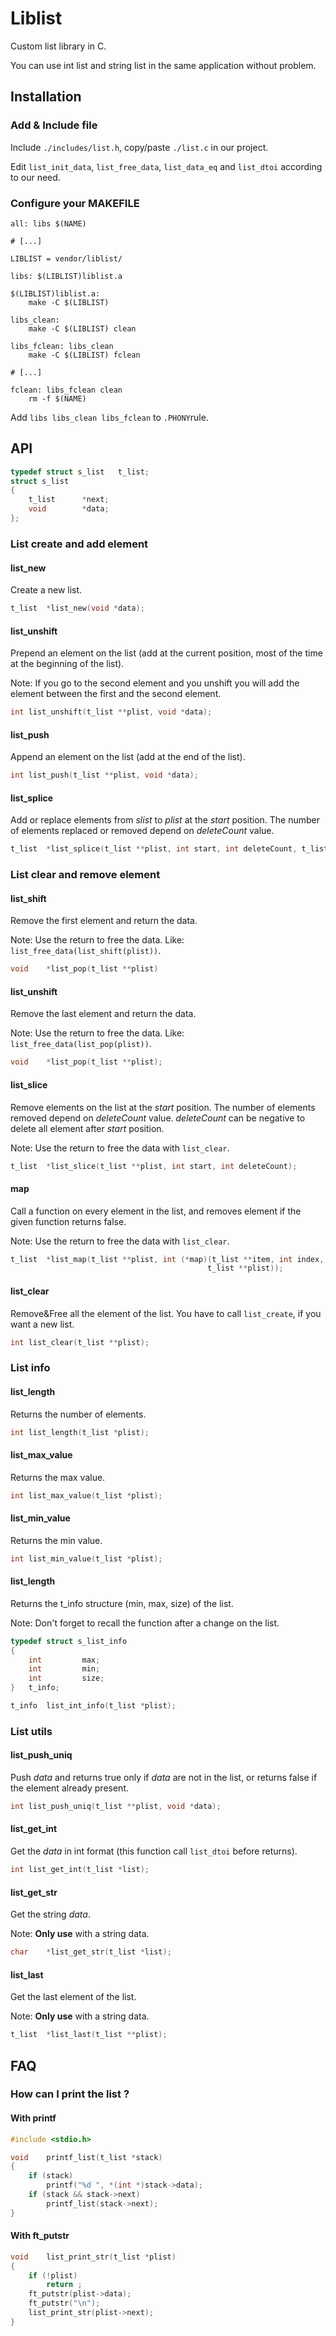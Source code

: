# Liblist

Custom list library in C.

You can use int list and string list in the same application without problem.

## Installation

### Add & Include file

Include `./includes/list.h`, copy/paste `./list.c` in our project.

Edit `list_init_data`, `list_free_data`, `list_data_eq` and `list_dtoi` according to our need.

### Configure your MAKEFILE

```make
all: libs $(NAME)

# [...]

LIBLIST = vendor/liblist/

libs: $(LIBLIST)liblist.a

$(LIBLIST)liblist.a:
	make -C $(LIBLIST)

libs_clean:
	make -C $(LIBLIST) clean

libs_fclean: libs_clean
	make -C $(LIBLIST) fclean

# [...]

fclean: libs_fclean clean
	rm -f $(NAME)
```

Add `libs libs_clean libs_fclean` to `.PHONY`rule.

## API

```c
typedef struct s_list	t_list;
struct s_list
{
	t_list		*next;
	void		*data;
};
```

### List create and add element

#### list_new

Create a new list.

```c
t_list	*list_new(void *data);
```

#### list_unshift

Prepend an element on the list (add at the current position, most of the time at the beginning of the list).

Note: If you go to the second element and you unshift you will add the element between the first and the second element.

```c
int	list_unshift(t_list **plist, void *data);
```

#### list_push

Append an element on the list (add at the end of the list).


```c
int	list_push(t_list **plist, void *data);
```

#### list_splice

Add or replace elements from *slist* to *plist* at the *start* position. The number of elements replaced or removed depend on *deleteCount* value.


```c
t_list	*list_splice(t_list **plist, int start, int deleteCount, t_list **slist);
```

### List clear and remove element

#### list_shift

Remove the first element and return the data.

Note: Use the return to free the data. Like: `list_free_data(list_shift(plist))`.

```c
void	*list_pop(t_list **plist)
```

#### list_unshift

Remove the last element and return the data.

Note: Use the return to free the data. Like: `list_free_data(list_pop(plist))`.

```c
void	*list_pop(t_list **plist);
```

#### list_slice

Remove elements on the list at the *start* position. The number of elements removed depend on *deleteCount* value. *deleteCount* can be negative to delete all element after *start* position.

Note: Use the return to free the data with `list_clear`.

```c
t_list	*list_slice(t_list **plist, int start, int deleteCount);
```

#### map

Call a function on every element in the list, and removes element if the given function returns false.

Note: Use the return to free the data with `list_clear`.

```c
t_list	*list_map(t_list **plist, int (*map)(t_list **item, int index,
											t_list **plist));
```

#### list_clear

Remove&Free all the element of the list. You have to call `list_create`, if you want a new list.

```c
int	list_clear(t_list **plist);
```

### List info

#### list_length

Returns the number of elements.

```c
int	list_length(t_list *plist);
```

#### list_max_value

Returns the max value.

```c
int	list_max_value(t_list *plist);
```

#### list_min_value

Returns the min value.

```c
int	list_min_value(t_list *plist);
```

#### list_length

Returns the t_info structure (min, max, size) of the list.

Note: Don't forget to recall the function after a change on the list.

```c
typedef struct s_list_info
{
	int			max;
	int			min;
	int			size;
}	t_info;

t_info	list_int_info(t_list *plist);
```

### List utils

#### list_push_uniq

Push *data* and returns true only if *data* are not in the list, or returns false if the element already present.

```c
int	list_push_uniq(t_list **plist, void *data);
```

#### list_get_int

Get the *data* in int format (this function call `list_dtoi` before returns).

```c
int	list_get_int(t_list *list);
```

#### list_get_str

Get the string *data*.

Note: **Only use** with a string data.

```c
char	*list_get_str(t_list *list);
```

#### list_last

Get the last element of the list.

Note: **Only use** with a string data.

```c
t_list	*list_last(t_list **plist);
```

## FAQ

### How can I print the list ?

#### With printf

```c
#include <stdio.h>

void	printf_list(t_list *stack)
{
	if (stack)
		printf("%d ", *(int *)stack->data);
	if (stack && stack->next)
		printf_list(stack->next);
}
```

#### With ft_putstr

```c
void	list_print_str(t_list *plist)
{
	if (!plist)
		return ;
	ft_putstr(plist->data);
	ft_putstr("\n");
	list_print_str(plist->next);
}
```
